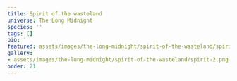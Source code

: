 ```yaml
---
title: Spirit of the wasteland
universe: The Long Midnight
species: ''
tags: []
bio: ''
featured: assets/images/the-long-midnight/spirit-of-the-wasteland/spirit-2.png
gallery:
- assets/images/the-long-midnight/spirit-of-the-wasteland/spirit-2.png
order: 21
---
```

